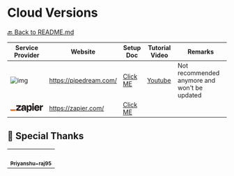 # Cloud Versions

[🔙 Back to README.md](/README.md)

| Service Provider | Website | Setup Doc | Tutorial Video | Remarks |
| ---------------| -------------- | -------------- | -------------- | -------------- |
| ![img](imgs/icon-pipedream.svg) | https://pipedream.com/ | [Click ME](pipedream/pipedream.md) | [Youtube](https://youtu.be/kTEcJhz0M98) | Not recommended anymore and won't be updated |
| ![img](imgs/icon-zapier.svg) | https://zapier.com/ | [Click ME](zapier/zapier.md) |  | |

## 🦾 Special Thanks
<table>
  <tr>
  <td align="center">
    <a href="https://github.com/Priyanshu-raj95">
      <img src="https://avatars.githubusercontent.com/u/102779989?v=4" width="100" alt=""/>
      <br><sub><b>Priyanshu-raj95</b></sub>
    </a>
  </td>
  </tr>
</table>
